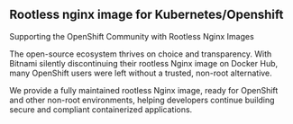 ## Rootless nginx image for Kubernetes/Openshift

Supporting the OpenShift Community with Rootless Nginx Images

The open-source ecosystem thrives on choice and transparency. With Bitnami silently discontinuing their rootless Nginx image on Docker Hub, many OpenShift users were left without a trusted, non-root alternative.

We provide a fully maintained rootless Nginx image, ready for OpenShift and other non-root environments, helping developers continue building secure and compliant containerized applications.
